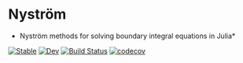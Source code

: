 # Nyström

* Nyström methods for solving boundary integral equations in Julia*

[![Stable](https://img.shields.io/badge/docs-stable-blue.svg)](https://WaveProp.github.io/Nystrom/stable)
[![Dev](https://img.shields.io/badge/docs-dev-blue.svg)](https://WaveProp.github.io/Nystrom/dev)
[![Build
Status](https://github.com/WaveProp/Nystrom/workflows/CI/badge.svg)](https://github.com/WaveProp/Nystrom/actions)
[![codecov](https://codecov.io/gh/WaveProp/Nystrom/branch/main/graph/badge.svg?token=codJo03vp6)](https://codecov.io/gh/WaveProp/Nystrom)